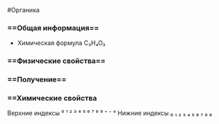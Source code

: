 #Органика 
### ==Общая информация==
- Химическая формула C₃H₄O₃ 
### ==Физические свойства==
### ==Получение==
### ==Химические свойства

Верхние индексы ⁰ ¹ ² ³ ⁴ ⁵ ⁶ ⁷ ⁸ ⁹ ⁺ ⁻ °
Нижние индексы ₀ ₁ ₂ ₃ ₄ ₅ ₆ ₇ ₈ ₉ 